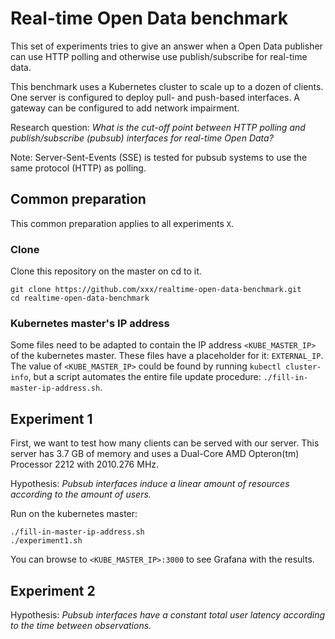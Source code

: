 # Real-time Open Data benchmark

This set of experiments tries to give an answer when a Open Data publisher can use HTTP polling and otherwise use publish/subscribe for real-time data.

This benchmark uses a Kubernetes cluster to scale up to a dozen of clients.
One server is configured to deploy pull- and push-based interfaces.
A gateway can be configured to add network impairment. 

Research question: *What is the cut-off point between HTTP polling and publish/subscribe (pubsub) interfaces for real-time Open Data?*

Note: Server-Sent-Events (SSE) is tested for pubsub systems to use the same protocol (HTTP) as polling.

## Common preparation

This common preparation applies to all experiments `X`.

### Clone
Clone this repository on the master on cd to it.
```
git clone https://github.com/xxx/realtime-open-data-benchmark.git
cd realtime-open-data-benchmark
```

### Kubernetes master's IP address
Some files need to be adapted to contain the IP address `<KUBE_MASTER_IP>` of the kubernetes master.
These files have a placeholder for it: `EXTERNAL_IP`.
The value of `<KUBE_MASTER_IP>` could be found by running `kubectl cluster-info`,
but a script automates the entire file update procedure: `./fill-in-master-ip-address.sh`.

## Experiment 1

First, we want to test how many clients can be served with our server.
This server has 3.7 GB of memory and uses a Dual-Core AMD Opteron(tm) Processor 2212 with 2010.276 MHz.

Hypothesis: *Pubsub interfaces induce a linear amount of resources according to the amount of users.*

Run on the kubernetes master:
```
./fill-in-master-ip-address.sh
./experiment1.sh
```

You can browse to `<KUBE_MASTER_IP>:3000` to see Grafana with the results.
	
## Experiment 2

Hypothesis: *Pubsub interfaces have a constant total user latency according to the time between observations.*

